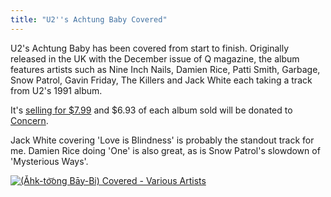 ```yaml
---
title: "U2''s Achtung Baby Covered"
---
```

<p>U2's Achtung Baby has been covered from start to finish. Originally released in the UK with the December issue of Q magazine, the album features artists such as Nine Inch Nails, Damien Rice, Patti Smith, Garbage, Snow Patrol, Gavin Friday, The Killers and Jack White each taking a track from U2's 1991 album.</p>
<p>It's <a href="https://click.linksynergy.com/fs-bin/stat?id=6PFrOqNV4B8&offerid=146261&type=3&subid=0&tmpid=1826&RD_PARM1=http%253A%252F%252Fitunes.apple.com%252Fca%252Falbum%252Fid478064554%253Fuo%253D4%2526partnerId%253D30">selling for $7.99</a> and $6.93 of each album sold will be donated to <a href="https://www.concern.net/">Concern</a>.</p>
<p>Jack White covering 'Love is Blindness' is probably the standout track for me. Damien Rice doing 'One' is also great, as is Snow Patrol's slowdown of 'Mysterious Ways'.</p>
<p><a href="https://click.linksynergy.com/fs-bin/stat?id=6PFrOqNV4B8&offerid=146261&type=3&subid=0&tmpid=1826&RD_PARM1=http%253A%252F%252Fitunes.apple.com%252Fca%252Falbum%252Fid478064554%253Fuo%253D4%2526partnerId%253D30" target="itunes_store"><img src="https://ax.phobos.apple.com.edgesuite.net/images/web/linkmaker/badge_itunes-lrg.gif" alt="(Ǎhk-to͝ong Bāy-Bi) Covered - Various Artists" style="border: 0;"/></a></p>

